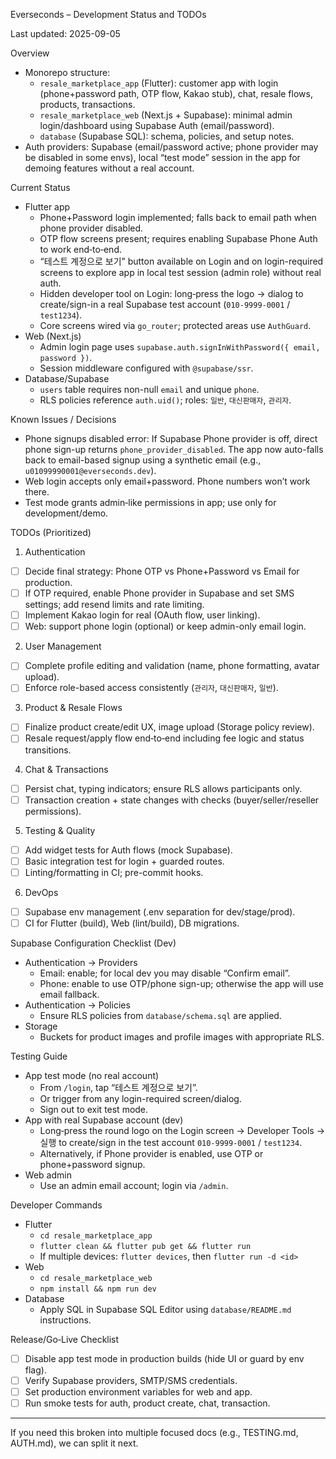 Everseconds – Development Status and TODOs

Last updated: 2025-09-05

Overview
- Monorepo structure:
  - `resale_marketplace_app` (Flutter): customer app with login (phone+password path, OTP flow, Kakao stub), chat, resale flows, products, transactions.
  - `resale_marketplace_web` (Next.js + Supabase): minimal admin login/dashboard using Supabase Auth (email/password).
  - `database` (Supabase SQL): schema, policies, and setup notes.
- Auth providers: Supabase (email/password active; phone provider may be disabled in some envs), local “test mode” session in the app for demoing features without a real account.

Current Status
- Flutter app
  - Phone+Password login implemented; falls back to email path when phone provider disabled.
  - OTP flow screens present; requires enabling Supabase Phone Auth to work end‑to‑end.
  - “테스트 계정으로 보기” button available on Login and on login-required screens to explore app in local test session (admin role) without real auth.
  - Hidden developer tool on Login: long‑press the logo → dialog to create/sign-in a real Supabase test account (`010-9999-0001` / `test1234`).
  - Core screens wired via `go_router`; protected areas use `AuthGuard`.
- Web (Next.js)
  - Admin login page uses `supabase.auth.signInWithPassword({ email, password })`.
  - Session middleware configured with `@supabase/ssr`.
- Database/Supabase
  - `users` table requires non-null `email` and unique `phone`.
  - RLS policies reference `auth.uid()`; roles: `일반`, `대신판매자`, `관리자`.

Known Issues / Decisions
- Phone signups disabled error: If Supabase Phone provider is off, direct phone sign-up returns `phone_provider_disabled`. The app now auto-falls back to email-based signup using a synthetic email (e.g., `u01099990001@everseconds.dev`).
- Web login accepts only email+password. Phone numbers won’t work there.
- Test mode grants admin‑like permissions in app; use only for development/demo.

TODOs (Prioritized)
1) Authentication
- [ ] Decide final strategy: Phone OTP vs Phone+Password vs Email for production.
- [ ] If OTP required, enable Phone provider in Supabase and set SMS settings; add resend limits and rate limiting.
- [ ] Implement Kakao login for real (OAuth flow, user linking).
- [ ] Web: support phone login (optional) or keep admin-only email login.

2) User Management
- [ ] Complete profile editing and validation (name, phone formatting, avatar upload).
- [ ] Enforce role-based access consistently (`관리자`, `대신판매자`, `일반`).

3) Product & Resale Flows
- [ ] Finalize product create/edit UX, image upload (Storage policy review).
- [ ] Resale request/apply flow end‑to‑end including fee logic and status transitions.

4) Chat & Transactions
- [ ] Persist chat, typing indicators; ensure RLS allows participants only.
- [ ] Transaction creation + state changes with checks (buyer/seller/reseller permissions).

5) Testing & Quality
- [ ] Add widget tests for Auth flows (mock Supabase).
- [ ] Basic integration test for login + guarded routes.
- [ ] Linting/formatting in CI; pre-commit hooks.

6) DevOps
- [ ] Supabase env management (.env separation for dev/stage/prod).
- [ ] CI for Flutter (build), Web (lint/build), DB migrations.

Supabase Configuration Checklist (Dev)
- Authentication → Providers
  - Email: enable; for local dev you may disable “Confirm email”.
  - Phone: enable to use OTP/phone sign-up; otherwise the app will use email fallback.
- Authentication → Policies
  - Ensure RLS policies from `database/schema.sql` are applied.
- Storage
  - Buckets for product images and profile images with appropriate RLS.

Testing Guide
- App test mode (no real account)
  - From `/login`, tap “테스트 계정으로 보기”.
  - Or trigger from any login-required screen/dialog.
  - Sign out to exit test mode.
- App with real Supabase account (dev)
  - Long‑press the round logo on the Login screen → Developer Tools → 실행 to create/sign in the test account `010-9999-0001` / `test1234`.
  - Alternatively, if Phone provider is enabled, use OTP or phone+password signup.
- Web admin
  - Use an admin email account; login via `/admin`.

Developer Commands
- Flutter
  - `cd resale_marketplace_app`
  - `flutter clean && flutter pub get && flutter run`
  - If multiple devices: `flutter devices`, then `flutter run -d <id>`
- Web
  - `cd resale_marketplace_web`
  - `npm install && npm run dev`
- Database
  - Apply SQL in Supabase SQL Editor using `database/README.md` instructions.

Release/Go‑Live Checklist
- [ ] Disable app test mode in production builds (hide UI or guard by env flag).
- [ ] Verify Supabase providers, SMTP/SMS credentials.
- [ ] Set production environment variables for web and app.
- [ ] Run smoke tests for auth, product create, chat, transaction.

---

If you need this broken into multiple focused docs (e.g., TESTING.md, AUTH.md), we can split it next.
